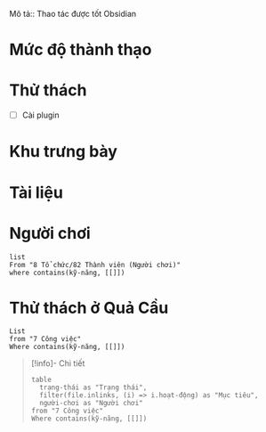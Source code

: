 Mô tả:: Thao tác được tốt Obsidian
# Mức độ thành thạo
# Thử thách
- [ ] Cài plugin
# Khu trưng bày
# Tài liệu

# Người chơi
```dataview
list
From "8 Tổ chức/82 Thành viên (Người chơi)"
where contains(kỹ-năng, [[]])
```

# Thử thách ở Quả Cầu
```dataview 
List
from "7 Công việc"
Where contains(kỹ-năng, [[]])
```

> [!info]- Chi tiết
> ```dataview
> table 
> 	trạng-thái as "Trạng thái", 
> 	filter(file.inlinks, (i) => i.hoạt-động) as "Mục tiêu",
> 	người-chơi as "Người chơi"
> from "7 Công việc"
> Where contains(kỹ-năng, [[]])
> ```